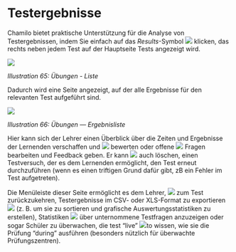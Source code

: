
# Testergebnisse

Chamilo bietet praktische Unterstützung für die Analyse von Testergebnissen, indem Sie einfach auf das _Results_-Symbol ![](../../.gitbook/assets/graphics156.png) klicken, das rechts neben jedem Test auf der Hauptseite Tests angezeigt wird.

![](../../.gitbook/assets/graphics161.png)

_Illustration 65: Übungen - Liste_

Dadurch wird eine Seite angezeigt, auf der alle Ergebnisse für den relevanten Test aufgeführt sind.

![](../../.gitbook/assets/graphics162.png)

_Illustration 66: Übungen — Ergebnisliste_

Hier kann sich der Lehrer einen Überblick über die Zeiten und Ergebnisse der Lernenden verschaffen und ![](../../.gitbook/assets/graphics160.png) bewerten oder offene ![](../../.gitbook/assets/graphics163.png) Fragen bearbeiten und Feedback geben. Er kann ![](../../.gitbook/assets/graphics164.png) auch löschen, einen Testversuch, der es dem Lernenden ermöglicht, den Test erneut durchzuführen \(wenn es einen triftigen Grund dafür gibt, zB ein Fehler im Test aufgetreten\).

Die Menüleiste dieser Seite ermöglicht es dem Lehrer, ![](../../.gitbook/assets/graphics165.png) zum Test zurückzukehren, Testergebnisse im CSV- oder XLS-Format zu exportieren ![](../../.gitbook/assets/graphics166.png) \(z. B. um sie zu sortieren und grafische Auswertungsstatistiken zu erstellen\), Statistiken ![](../../.gitbook/assets/graphics169.png) über unternommene Testfragen anzuzeigen oder sogar Schüler zu überwachen, die test “live” ![](../../.gitbook/assets/graphics168.png)to wissen, wie sie die Prüfung “during” ausführen \(besonders nützlich für überwachte Prüfungszentren\).